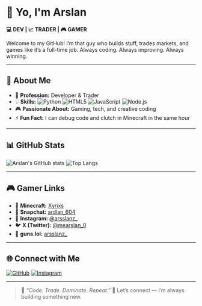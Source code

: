 # 👋 Yo, I'm Arslan

**💻 DEV | 📈 TRADER | 🎮 GAMER**

Welcome to my GitHub! I’m that guy who builds stuff, trades markets, and games like it’s a full-time job.
Always coding. Always improving. Always winning.

---

## 🚀 About Me

* 🧠 **Profession:** Developer & Trader
* 💡 **Skills:**
  ![Python](https://img.shields.io/badge/Python-3776AB?logo=python\&logoColor=white)
  ![HTML5](https://img.shields.io/badge/HTML5-E34F26?logo=html5\&logoColor=white)
  ![JavaScript](https://img.shields.io/badge/JavaScript-F7DF1E?logo=javascript\&logoColor=black)
  ![Node.js](https://img.shields.io/badge/Node.js-43853D?logo=node.js\&logoColor=white)
* 🎮 **Passionate About:** Gaming, tech, and creative coding
* ⚡ **Fun Fact:** I can debug code and clutch in Minecraft in the same hour

---

## 📊 GitHub Stats

![Arslan's GitHub stats](https://github-readme-stats.vercel.app/api?username=not-arslan\&show_icons=true\&theme=tokyonight\&hide_border=true)
![Top Langs](https://github-readme-stats.vercel.app/api/top-langs/?username=not-arslan\&layout=compact\&theme=tokyonight\&hide_border=true)

---

## 🎮 Gamer Links

* 🧱 **Minecraft:** [Xyrixs](https://namemc.com/Xyrixs)
* 👻 **Snapchat:** [ardlan_604](https://www.snapchat.com/add/ardlan_604)
* 📸 **Instagram:** [@arsslanz_](https://www.instagram.com/arsslanz_/)
* 🐦 **X (Twitter):** [@mearslan_0](https://x.com/mearslan_0)
* 🔗 **guns.lol:** [arsslanz_](https://guns.lol/arsslanz_)

---

## 🌐 Connect with Me

[![GitHub](https://img.shields.io/badge/GitHub-not--arslan-181717?logo=github)](https://github.com/not-arslan)
[![Instagram](https://img.shields.io/badge/Instagram-@arsslanz_-E4405F?logo=instagram\&logoColor=white)](https://www.instagram.com/arsslanz_/)

---

> 🧠 *“Code. Trade. Dominate. Repeat.”*
> 💬 Let’s connect — I’m always building something new.
